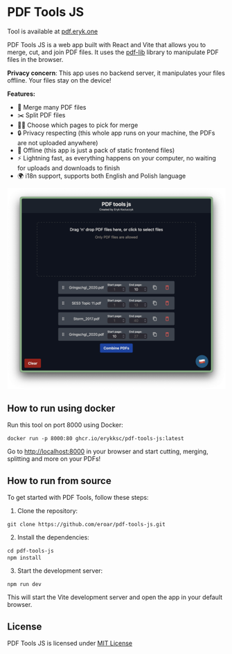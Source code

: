 # PDF Tools JS

Tool is available at
[pdf.eryk.one](https://pdf.eryk.one)

PDF Tools JS is a web app built with React and Vite that allows you to merge, cut, and join PDF files.
It uses the [pdf-lib](https://github.com/Hopding/pdf-lib) library to manipulate PDF files in the browser.

**Privacy concern**: This app uses no backend server, it manipulates your files offline.
Your files stay on the device!

**Features:**

- 📎 Merge many PDF files
- ✂️ Split PDF files
- 📄✅ Choose which pages to pick for merge
- 🔒 Privacy respecting (this whole app runs on your machine, the PDFs are not uploaded anywhere)
- 📴 Offline (this app is just a pack of static frontend files)
- ⚡ Lightning fast, as everything happens on your computer, no waiting for uploads and downloads to finish
- 🌍 i18n support, supports both English and Polish language

![PDF Tools JS Screenshot](./readme-resources/pdftoolsjs-screenshot.png)

## How to run using docker

Run this tool on port 8000 using Docker:

```shell
docker run -p 8000:80 ghcr.io/erykksc/pdf-tools-js:latest
```

Go to [http://localhost:8000](http://localhost:8000) in your browser and start cutting, merging, splitting and more on your PDFs!

## How to run from source

To get started with PDF Tools, follow these steps:

1. Clone the repository:

```shell
git clone https://github.com/eroar/pdf-tools-js.git
```

2. Install the dependencies:

```shell
cd pdf-tools-js
npm install
```

3. Start the development server:

```shell
npm run dev
```

This will start the Vite development server and open the app in your default browser.

## License

PDF Tools JS is licensed under [MIT License](./LICENSE.txt)
